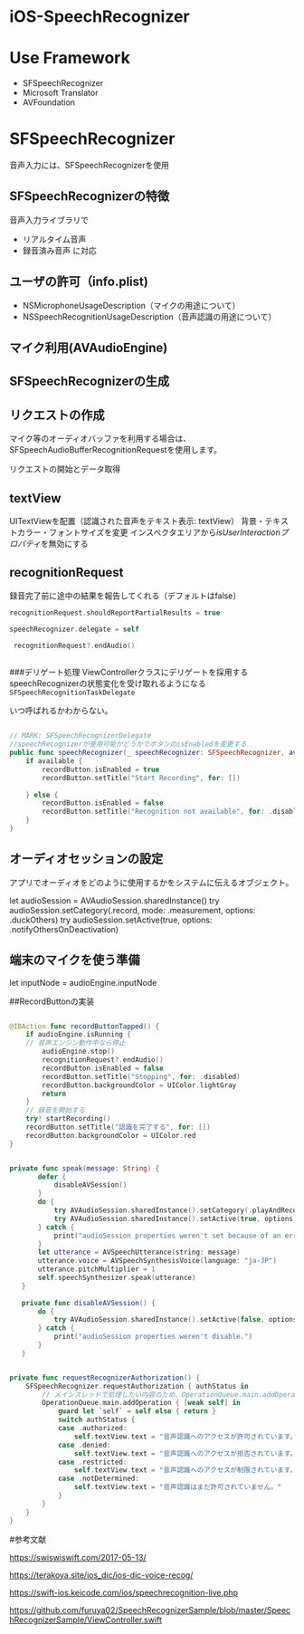 
# iOS-SpeechRecognizer

# Use Framework

- SFSpeechRecognizer
- Microsoft Translator
- AVFoundation

# SFSpeechRecognizer

音声入力には、SFSpeechRecognizerを使用

## SFSpeechRecognizerの特徴
音声入力ライブラリで
- リアルタイム音声
- 録音済み音声
に対応


## ユーザの許可（info.plist)
- NSMicrophoneUsageDescription（マイクの用途について）
- NSSpeechRecognitionUsageDescription（音声認識の用途について）


## マイク利用(AVAudioEngine)

## SFSpeechRecognizerの生成
## リクエストの作成
マイク等のオーディオバッファを利用する場合は、SFSpeechAudioBufferRecognitionRequestを使用します。



リクエストの開始とデータ取得




## textView

UITextViewを配置（認識された音声をテキスト表示: textView）
背景・テキストカラー・フォントサイズを変更
インスペクタエリアから*isUserInteractionプロパティ*を無効にする


## recognitionRequest
録音完了前に途中の結果を報告してくれる（デフォルトはfalse）
```swift
recognitionRequest.shouldReportPartialResults = true

speechRecognizer.delegate = self

 recognitionRequest?.endAudio()
 
```

###デリゲート処理
ViewControllerクラスにデリゲートを採用する
speechRecognizerの状態変化を受け取れるようになる
`SFSpeechRecognitionTaskDelegate`

いつ呼ばれるかわからない。
```swift

// MARK: SFSpeechRecognizerDelegate
//speechRecognizerが使用可能かどうかでボタンのisEnabledを変更する
public func speechRecognizer(_ speechRecognizer: SFSpeechRecognizer, availabilityDidChange available: Bool) {
    if available {
        recordButton.isEnabled = true
        recordButton.setTitle("Start Recording", for: [])
        
    } else {
        recordButton.isEnabled = false
        recordButton.setTitle("Recognition not available", for: .disabled)
    }
}
```
## オーディオセッションの設定

アプリでオーディオをどのように使用するかをシステムに伝えるオブジェクト。

let audioSession = AVAudioSession.sharedInstance()
try audioSession.setCategory(.record, mode: .measurement, options: .duckOthers)
try audioSession.setActive(true, options: .notifyOthersOnDeactivation)


## 端末のマイクを使う準備
let inputNode = audioEngine.inputNode


##RecordButtonの実装

```swift

@IBAction func recordButtonTapped() {
    if audioEngine.isRunning {
    // 音声エンジン動作中なら停止
        audioEngine.stop()
        recognitionRequest?.endAudio()
        recordButton.isEnabled = false
        recordButton.setTitle("Stopping", for: .disabled)
        recordButton.backgroundColor = UIColor.lightGray
        return
    }
    // 録音を開始する
    try! startRecording()
    recordButton.setTitle("認識を完了する", for: [])
    recordButton.backgroundColor = UIColor.red
}

```


```swift

private func speak(message: String) {
       defer {
           disableAVSession()
       }
       do {
           try AVAudioSession.sharedInstance().setCategory(.playAndRecord, mode: .default, options: .defaultToSpeaker)
           try AVAudioSession.sharedInstance().setActive(true, options: .notifyOthersOnDeactivation)
       } catch {
           print("audioSession properties weren't set because of an error.")
       }
       let utterance = AVSpeechUtterance(string: message)
       utterance.voice = AVSpeechSynthesisVoice(language: "ja-JP")
       utterance.pitchMultiplier = 1
       self.speechSynthesizer.speak(utterance)
   }
   
   private func disableAVSession() {
       do {
           try AVAudioSession.sharedInstance().setActive(false, options: .notifyOthersOnDeactivation)
       } catch {
           print("audioSession properties weren't disable.")
       }
   }

```


```swift

private func requestRecognizerAuthorization() {
    SFSpeechRecognizer.requestAuthorization { authStatus in
        // メインスレッドで処理したい内容のため、OperationQueue.main.addOperationを使う
        OperationQueue.main.addOperation { [weak self] in
            guard let `self` = self else { return }
            switch authStatus {
            case .authorized:
                self.textView.text = "音声認識へのアクセスが許可されています。"
            case .denied:
                self.textView.text = "音声認識へのアクセスが拒否されています。"
            case .restricted:
                self.textView.text = "音声認識へのアクセスが制限されています。"
            case .notDetermined:
                self.textView.text = "音声認識はまだ許可されていません。"
            }
        }
    }
}

```


#参考文献

https://swiswiswift.com/2017-05-13/

https://terakoya.site/ios_dic/ios-dic-voice-recog/

https://swift-ios.keicode.com/ios/speechrecognition-live.php

https://github.com/furuya02/SpeechRecognizerSample/blob/master/SpeechRecognizerSample/ViewController.swift
